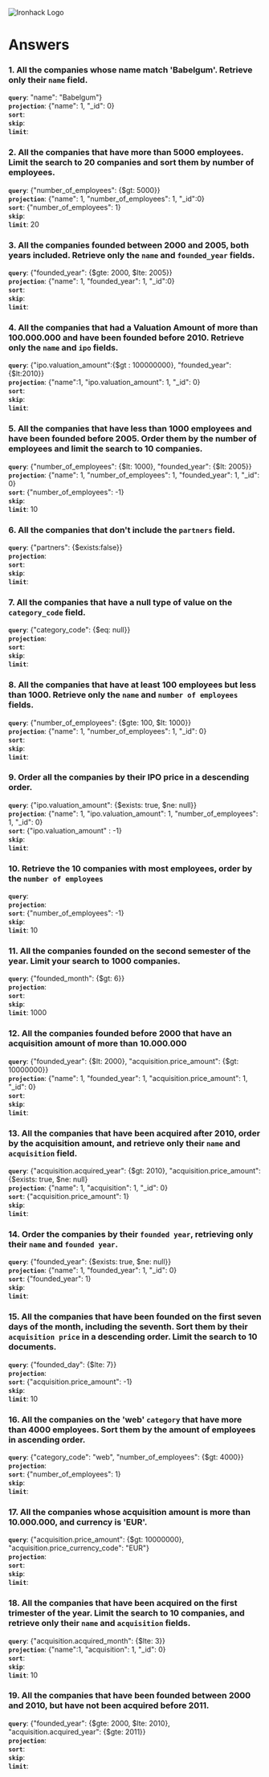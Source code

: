 ![Ironhack Logo](https://i.imgur.com/1QgrNNw.png)

# Answers

### 1. All the companies whose name match 'Babelgum'. Retrieve only their `name` field.

**`query`**: "name": "Babelgum"}  
**`projection`**: {"name": 1, "\_id": 0}  
**`sort`**:  
**`skip`**:  
**`limit`**:

### 2. All the companies that have more than 5000 employees. Limit the search to 20 companies and sort them by **number of employees**.

**`query`**: {"number_of_employees": {$gt: 5000}}  
**`projection`**: {"name": 1, "number_of_employees": 1, "\_id":0}  
**`sort`**: {"number_of_employees": 1}  
**`skip`**:  
**`limit`**: 20

### 3. All the companies founded between 2000 and 2005, both years included. Retrieve only the `name` and `founded_year` fields.

**`query`**: {"founded_year": {$gte: 2000, $lte: 2005}}  
**`projection`**: {"name": 1, "founded_year": 1, "\_id":0}  
**`sort`**:  
**`skip`**:  
**`limit`**:

### 4. All the companies that had a Valuation Amount of more than 100.000.000 and have been founded before 2010. Retrieve only the `name` and `ipo` fields.

**`query`**: {"ipo.valuation_amount":{$gt : 100000000}, "founded_year":{$lt:2010}}  
**`projection`**: {"name":1, "ipo.valuation_amount": 1, "\_id": 0}  
**`sort`**:  
**`skip`**:  
**`limit`**:

### 5. All the companies that have less than 1000 employees and have been founded before 2005. Order them by the number of employees and limit the search to 10 companies.

**`query`**: {"number_of_employees": {$lt: 1000}, "founded_year": {$lt: 2005}}  
**`projection`**: {"name": 1, "number_of_employees": 1, "founded_year": 1, "\_id": 0}  
**`sort`**: {"number_of_employees": -1}  
**`skip`**:  
**`limit`**: 10

### 6. All the companies that don't include the `partners` field.

**`query`**: {"partners": {$exists:false}}  
**`projection`**:  
**`sort`**:  
**`skip`**:  
**`limit`**:

### 7. All the companies that have a null type of value on the `category_code` field.

**`query`**: {"category_code": {$eq: null}}  
**`projection`**:  
**`sort`**:  
**`skip`**:  
**`limit`**:

### 8. All the companies that have at least 100 employees but less than 1000. Retrieve only the `name` and `number of employees` fields.

**`query`**: {"number_of_employees": {$gte: 100, $lt: 1000}}  
**`projection`**: {"name": 1, "number_of_employees": 1, "\_id": 0}  
**`sort`**:  
**`skip`**:  
**`limit`**:

### 9. Order all the companies by their IPO price in a descending order.

**`query`**: {"ipo.valuation_amount": {$exists: true, $ne: null}}  
**`projection`**: {"name": 1, "ipo.valuation_amount": 1, "number_of_employees": 1, "\_id": 0}  
**`sort`**: {"ipo.valuation_amount" : -1}  
**`skip`**:  
**`limit`**:

### 10. Retrieve the 10 companies with most employees, order by the `number of employees`

**`query`**:  
**`projection`**:  
**`sort`**: {"number_of_employees": -1}  
**`skip`**:  
**`limit`**: 10

### 11. All the companies founded on the second semester of the year. Limit your search to 1000 companies.

**`query`**: {"founded_month": {$gt: 6}}  
**`projection`**:  
**`sort`**:  
**`skip`**:  
**`limit`**: 1000

### 12. All the companies founded before 2000 that have an acquisition amount of more than 10.000.000

**`query`**: {"founded_year": {$lt: 2000}, "acquisition.price_amount": {$gt: 10000000}}  
**`projection`**: {"name": 1, "founded_year": 1, "acquisition.price_amount": 1, "\_id": 0}  
**`sort`**:  
**`skip`**:  
**`limit`**:

### 13. All the companies that have been acquired after 2010, order by the acquisition amount, and retrieve only their `name` and `acquisition` field.

**`query`**: {"acquisition.acquired_year": {$gt: 2010}, "acquisition.price_amount": {$exists: true, $ne: null}  
**`projection`**: {"name": 1, "acquisition": 1, "\_id": 0}  
**`sort`**: {"acquisition.price_amount": 1}  
**`skip`**:  
**`limit`**:

### 14. Order the companies by their `founded year`, retrieving only their `name` and `founded year`.

**`query`**: {"founded_year": {$exists: true, $ne: null}}  
**`projection`**: {"name": 1, "founded_year": 1, "\_id": 0}  
**`sort`**: {"founded_year": 1}  
**`skip`**:  
**`limit`**:

### 15. All the companies that have been founded on the first seven days of the month, including the seventh. Sort them by their `acquisition price` in a descending order. Limit the search to 10 documents.

**`query`**: {"founded_day": {$lte: 7}}  
**`projection`**:  
**`sort`**: {"acquisition.price_amount": -1}  
**`skip`**:  
**`limit`**: 10

### 16. All the companies on the 'web' `category` that have more than 4000 employees. Sort them by the amount of employees in ascending order.

**`query`**: {"category_code": "web", "number_of_employees": {$gt: 4000}}  
**`projection`**:  
**`sort`**: {"number_of_employees": 1}  
**`skip`**:  
**`limit`**:

### 17. All the companies whose acquisition amount is more than 10.000.000, and currency is 'EUR'.

**`query`**: {"acquisition.price_amount": {$gt: 10000000}, "acquisition.price_currency_code": "EUR"}  
**`projection`**:  
**`sort`**:  
**`skip`**:  
**`limit`**:

### 18. All the companies that have been acquired on the first trimester of the year. Limit the search to 10 companies, and retrieve only their `name` and `acquisition` fields.

**`query`**: {"acquisition.acquired_month": {$lte: 3}}  
**`projection`**: {"name":1, "acquisition": 1, "\_id": 0}  
**`sort`**:  
**`skip`**:  
**`limit`**: 10

### 19. All the companies that have been founded between 2000 and 2010, but have not been acquired before 2011.

**`query`**: {"founded_year": {$gte: 2000, $lte: 2010}, "acquisition.acquired_year": {$gte: 2011}}  
**`projection`**:  
**`sort`**:  
**`skip`**:  
**`limit`**:
